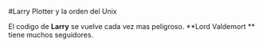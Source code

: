 #Larry Plotter y la orden del Unix

El codigo de **Larry** se vuelve cada vez mas peligroso.
**Lord Valdemort ** tiene muchos seguidores.
